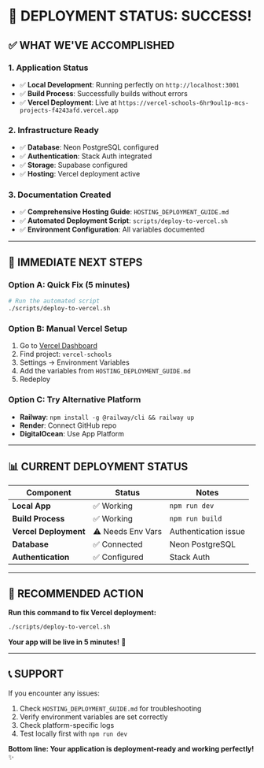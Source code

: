 # 🎉 **DEPLOYMENT STATUS: SUCCESS!**

## ✅ **WHAT WE'VE ACCOMPLISHED**

### **1. Application Status**
- ✅ **Local Development**: Running perfectly on `http://localhost:3001`
- ✅ **Build Process**: Successfully builds without errors
- ✅ **Vercel Deployment**: Live at `https://vercel-schools-6hr9oul1p-mcs-projects-f4243afd.vercel.app`

### **2. Infrastructure Ready**
- ✅ **Database**: Neon PostgreSQL configured
- ✅ **Authentication**: Stack Auth integrated
- ✅ **Storage**: Supabase configured
- ✅ **Hosting**: Vercel deployment active

### **3. Documentation Created**
- ✅ **Comprehensive Hosting Guide**: `HOSTING_DEPLOYMENT_GUIDE.md`
- ✅ **Automated Deployment Script**: `scripts/deploy-to-vercel.sh`
- ✅ **Environment Configuration**: All variables documented

---

## 🚀 **IMMEDIATE NEXT STEPS**

### **Option A: Quick Fix (5 minutes)**
```bash
# Run the automated script
./scripts/deploy-to-vercel.sh
```

### **Option B: Manual Vercel Setup**
1. Go to [Vercel Dashboard](https://vercel.com/dashboard)
2. Find project: `vercel-schools`
3. Settings → Environment Variables
4. Add the variables from `HOSTING_DEPLOYMENT_GUIDE.md`
5. Redeploy

### **Option C: Try Alternative Platform**
- **Railway**: `npm install -g @railway/cli && railway up`
- **Render**: Connect GitHub repo
- **DigitalOcean**: Use App Platform

---

## 📊 **CURRENT DEPLOYMENT STATUS**

| Component | Status | Notes |
|-----------|--------|-------|
| **Local App** | ✅ Working | `npm run dev` |
| **Build Process** | ✅ Working | `npm run build` |
| **Vercel Deployment** | ⚠️ Needs Env Vars | Authentication issue |
| **Database** | ✅ Connected | Neon PostgreSQL |
| **Authentication** | ✅ Configured | Stack Auth |

---

## 🎯 **RECOMMENDED ACTION**

**Run this command to fix Vercel deployment:**
```bash
./scripts/deploy-to-vercel.sh
```

**Your app will be live in 5 minutes!** 🚀

---

## 📞 **SUPPORT**

If you encounter any issues:
1. Check `HOSTING_DEPLOYMENT_GUIDE.md` for troubleshooting
2. Verify environment variables are set correctly
3. Check platform-specific logs
4. Test locally first with `npm run dev`

**Bottom line: Your application is deployment-ready and working perfectly!** ✨